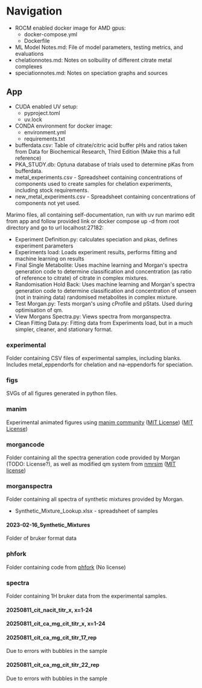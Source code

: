 # Navigation

- ROCM enabled docker image for AMD gpus:
  - docker-compose.yml
  - Dockerfile
- ML Model Notes.md: File of model parameters, testing metrics, and evaluations
- chelationnotes.md: Notes on solbuility of different citrate metal complexes
- speciationnotes.md: Notes on speciation graphs and sources

## App

- CUDA enabled UV setup:
  - pyproject.toml
  - uv.lock
- CONDA environment for docker image:
  - environment.yml
  - requirements.txt
- bufferdata.csv: Table of citrate/citric acid buffer pHs and ratios taken from Data for Biochemical Research, Third Edition (Make this a full reference)
- PKA_STUDY.db: Optuna database of trials used to determine pKas from bufferdata.
- metal_experiments.csv - Spreadsheet containing concentrations of components used to create samples for chelation experiments, including stock requirements.
- new_metal_experiments.csv - Spreadsheet containing concentrations of components not yet used.

Marimo files, all containing self-documentation, run with uv run marimo edit from app and follow provided link or docker compose up -d from root directory and go to url localhost:27182:
- Experiment Definition.py: calculates speciation and pkas, defines experiment parameters
- Experiments load: Loads experiment results, performs fitting and machine learning on results
- Final Single Metabolite: Uses machine learning and Morgan's spectra generation code to determine classification and concentration (as ratio of reference to citrate) of citrate in complex mixtures.
- Randomisation Hold Back: Uses machine learning and Morgan's spectra generation code to determine classification and concentration of unseen (not in training data) randomised metabolites in complex mixture.
- Test Morgan.py: Tests morgan's  using cProfile and pStats. Used during optimisation of qm. 
- View Morgans Spectra.py: Views spectra from morganspectra. 
- Clean Fitting Data.py: Fitting data from Experiments load, but in a much simpler, cleaner, and stationary format.

### experimental

Folder containing CSV files of experimental samples, including blanks. Includes metal_eppendorfs for chelation and na-eppendorfs for speciation.

### figs

SVGs of all figures generated in python files.

### manim

Experimental animated figures using [manim community](https://github.com/manimCommunity/manim) ([MIT License](licenses/LICENSE-3b1b)) ([MIT License](licenses/LICENSE-manimcommunity))

### morgancode

Folder containing all the spectra generation code provided by Morgan (TODO: License?), as well as modified qm system from [nmrsim](https://github.com/sametz/nmrsim) ([MIT license](licenses/LICENSE-nmrsim))

### morganspectra

Folder containing all spectra of synthetic mixtures provided by Morgan.

- Synthetic_Mixture_Lookup.xlsx - spreadsheet of samples

#### 2023-02-16_Synthetic_Mixtures

Folder of bruker format data

### phfork

Folder containing code from [phfork](https://github.com/mhvwerts/pHfork) (No license)

### spectra

Folder containing 1H bruker data from the experimental samples.

#### 20250811_cit_nacit_titr_x, x=1-24

#### 20250811_cit_ca_mg_cit_titr_x, x=1-24

#### 20250811_cit_ca_mg_cit_titr_17_rep

Due to errors with bubbles in the sample

#### 20250811_cit_ca_mg_cit_titr_22_rep

Due to errors with bubbles in the sample
